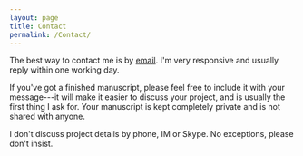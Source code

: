 ```yaml
---
layout: page
title: Contact
permalink: /Contact/
---
```


The best way to contact me is by [email](phillip@gessertbooks.com). I'm very responsive and usually reply within one working day. 

If you've got a finished manuscript, please feel free to include it with your message---it will make it easier to discuss your project, and is usually the first thing I ask for. Your manuscript is kept completely private and is not shared with anyone.

I don't discuss project details by phone, IM or Skype. No exceptions, please don't insist.